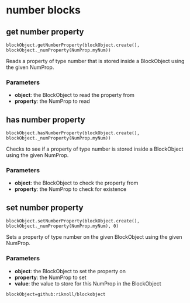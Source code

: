 # number blocks

## get number property

```sig
blockObject.getNumberProperty(blockObject.create(), blockObject._numProperty(NumProp.myNum))
```

Reads a property of type number that is stored inside a BlockObject using the given NumProp.

### Parameters

* **object**: the BlockObject to read the property from
* **property**: the NumProp to read


## has number property

```sig
blockObject.hasNumberProperty(blockObject.create(), blockObject._numProperty(NumProp.myNum))
```

Checks to see if a property of type number is stored inside a BlockObject using the given NumProp.

### Parameters

* **object**: the BlockObject to check the property from
* **property**: the NumProp to check for existence


## set number property

```sig
blockObject.setNumberProperty(blockObject.create(), blockObject._numProperty(NumProp.myNum), 0)
```

Sets a property of type number on the given BlockObject using the given NumProp.

### Parameters

* **object**: the BlockObject to set the property on
* **property**: the NumProp to set
* **value**: the value to store for this NumProp in the BlockObject

```package
blockObject=github:riknoll/blockobject
```
